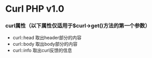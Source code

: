 # Curl PHP v1.0

### curl属性（以下属性仅适用于$curl->get()方法的第一个参数）
- curl::head  取出header部分的内容
- curl::body  取出body部分的内容
- curl::info  取出curl反馈的信息
